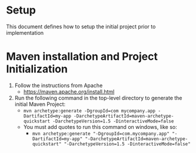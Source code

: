 # Setup
This document defines how to setup the initial project prior to implementation

# Maven installation and Project Initialization
1. Follow the instructions from Apache
   - https://maven.apache.org/install.html
2. Run the following command in the top-level directory to generate the initial Maven Project:
   - ```mvn archetype:generate -DgroupId=com mycompany.app -DartifactId=my-app -DarchetypeArtifactId=maven-archetype-quickstart -DarchetypeVersion=1.5 -DinteractiveMode=false```
    - You must add quotes to run this command on windows, like so:
      - ```mvn archetype:generate "-DgroupId=com.mycompany.app" "-DartifactId=my-app" "-DarchetypeArtifactId=maven-archetype-quickstart" "-DarchetypeVersion=1.5 -DinteractiveMode=false"```



